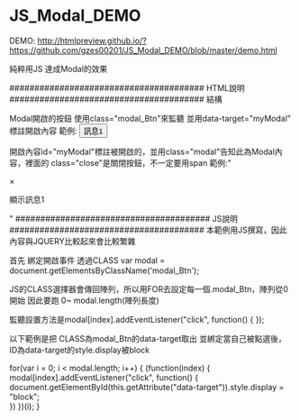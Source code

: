 # JS_Modal_DEMO

DEMO:
http://htmlpreview.github.io/?https://github.com/gzes00201/JS_Modal_DEMO/blob/master/demo.html

純粹用JS 達成Modal的效果

####################################### HTML說明 #######################################
結構

Modal開啟的按鈕 使用class="modal_Btn"來監聽 並用data-target="myModal" 標註開啟內容
範例:
<code><button class="modal_Btn" data-target="myModal">訊息1</button></code>

開啟內容id="myModal"標註被開啟的，並用class="modal"告知此為Modal內容，裡面的 class="close"是關閉按鈕，不一定要用span
範例:"
<div id="myModal" class="modal">
  <div class="modal-content">
    <span class="close">&times;</span>
    <p>顯示訊息1</p>
  </div>
</div>
"
####################################### JS說明 #######################################
本範例用JS撰寫，因此內容與JQUERY比較起來會比較繁雜

首先
綁定開啟事件 透過CLASS
var modal = document.getElementsByClassName('modal_Btn');

JS的CLASS選擇器會傳回陣列，所以用FOR去設定每一個.modal_Btn，陣列從0開始
因此要跑 0~ modal.length(陣列長度)

監聽設置方法是modal[index].addEventListener("click", function() { });

以下範例是把
CLASS為modal_Btn的data-target取出
並綁定當自己被點選後，ID為data-target的style.display被block

for(var i = 0; i < modal.length; i++) {
  (function(index) {
    modal[index].addEventListener("click", function() { 
       document.getElementById(this.getAttribute("data-target")).style.display = "block";       
     })
  })(i);
}
